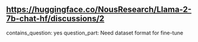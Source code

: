 ## https://huggingface.co/NousResearch/Llama-2-7b-chat-hf/discussions/2

contains_question: yes
question_part: Need dataset format for fine-tune